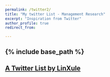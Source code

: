 ```yaml
---
permalink: /twitter2/
title: "My twitter List - Management Research"
excerpt: "Inspiration from Twitter"
author_profile: true
redirect_from:

---
```

{% include base_path %}
------
<a class="twitter-timeline" href="https://twitter.com/LinXule/lists/daos-crypto-research?ref_src=twsrc%5Etfw">A Twitter List by LinXule</a> <script async src="https://platform.twitter.com/widgets.js" charset="utf-8"></script> 
------
